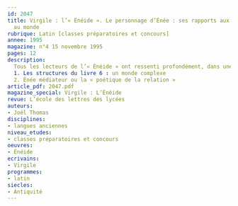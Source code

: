 ```yaml
---
id: 2047
title: Virgile : l’« Énéide ». Le personnage d’Énée : ses rapports aux autres et
  au monde
rubrique: Latin [classes préparatoires et concours]
annee: 1995
magazine: n°4 15 novembre 1995
pages: 12
description: 
  Tous les lecteurs de l’« Énéide » ont ressenti profondément, dans une connivence assez mystérieuse, les aventures d’Énée, ce prince en exil à la recherche de la Terre promise, comme étant un peu l’histoire de la condition humaine ; depuis l’Antiquité, cette fascination n’a pas cessé. Cet article montre que nous avons, plus que jamais, cette relation fraternelle au héros de l’« Énéide »…
  1. Les structures du livre 6 : un monde complexe
  2. Énée médiateur ou la « poétique de la relation »
article_pdf: 2047.pdf
magazine_special: Virgile : L’Énéide
revue: L’école des lettres des lycées
auteurs:
- Joël Thomas
disciplines:
- langues anciennes
niveau_etudes:
- classes préparatoires et concours
oeuvres:
- Énéide
ecrivains:
- Virgile
programmes:
- latin
siecles:
- Antiquité
---
```

